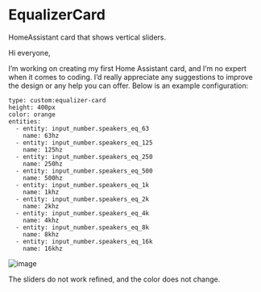 # EqualizerCard
HomeAssistant card that shows vertical sliders.

Hi everyone,

I’m working on creating my first Home Assistant card, and I’m no expert when it comes to coding. I’d really appreciate any suggestions to improve the design or any help you can offer. Below is an example configuration:
```
type: custom:equalizer-card
height: 400px
color: orange
entities:
  - entity: input_number.speakers_eq_63
    name: 63hz
  - entity: input_number.speakers_eq_125
    name: 125hz
  - entity: input_number.speakers_eq_250
    name: 250hz
  - entity: input_number.speakers_eq_500
    name: 500hz
  - entity: input_number.speakers_eq_1k
    name: 1khz
  - entity: input_number.speakers_eq_2k
    name: 2khz
  - entity: input_number.speakers_eq_4k
    name: 4khz
  - entity: input_number.speakers_eq_8k
    name: 8khz
  - entity: input_number.speakers_eq_16k
    name: 16khz
```
![image](https://github.com/user-attachments/assets/a2215fe0-5eeb-4414-beb8-855ab8216b06)

The sliders do not work refined, and the color does not change.
